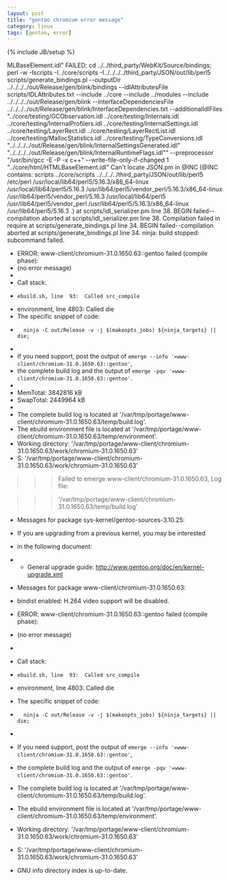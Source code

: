 ```yaml
---
layout: post
title: "gentoo chromium error message"
category: linux
tags: [gentoo, error]
---
```

{% include JB/setup %}

MLBaseElement.idl"
FAILED: cd ../../third_party/WebKit/Source/bindings; perl -w -Iscripts -I../core/scripts -I../../../../third_party/JSON/out/lib/perl5 scripts/generate_bindings.pl --outputDir ../../../../out/Release/gen/blink/bindings --idlAttributesFile scripts/IDLAttributes.txt --include ../core --include ../modules --include ../../../../out/Release/gen/blink --interfaceDependenciesFile ../../../../out/Release/gen/blink/InterfaceDependencies.txt --additionalIdlFiles "../core/testing/GCObservation.idl ../core/testing/Internals.idl ../core/testing/InternalProfilers.idl ../core/testing/InternalSettings.idl ../core/testing/LayerRect.idl ../core/testing/LayerRectList.idl ../core/testing/MallocStatistics.idl ../core/testing/TypeConversions.idl \"../../../../out/Release/gen/blink/InternalSettingsGenerated.idl\" \"../../../../out/Release/gen/blink/InternalRuntimeFlags.idl\"" --preprocessor "/usr/bin/gcc -E -P -x c++" --write-file-only-if-changed 1 "../core/html/HTMLBaseElement.idl"
Can't locate JSON.pm in @INC (@INC contains: scripts ../core/scripts ../../../../third_party/JSON/out/lib/perl5 /etc/perl /usr/local/lib64/perl5/5.16.3/x86_64-linux /usr/local/lib64/perl5/5.16.3 /usr/lib64/perl5/vendor_perl/5.16.3/x86_64-linux /usr/lib64/perl5/vendor_perl/5.16.3 /usr/local/lib64/perl5 /usr/lib64/perl5/vendor_perl /usr/lib64/perl5/5.16.3/x86_64-linux /usr/lib64/perl5/5.16.3 .) at scripts/idl_serializer.pm line 38.
BEGIN failed--compilation aborted at scripts/idl_serializer.pm line 38.
Compilation failed in require at scripts/generate_bindings.pl line 34.
BEGIN failed--compilation aborted at scripts/generate_bindings.pl line 34.
ninja: build stopped: subcommand failed.
 * ERROR: www-client/chromium-31.0.1650.63::gentoo failed (compile phase):
 *   (no error message)
 * 
 * Call stack:
 *     ebuild.sh, line  93:  Called src_compile
 *   environment, line 4803:  Called die
 * The specific snippet of code:
 *       ninja -C out/Release -v -j $(makeopts_jobs) ${ninja_targets} || die;
 * 
 * If you need support, post the output of `emerge --info '=www-client/chromium-31.0.1650.63::gentoo'`,
 * the complete build log and the output of `emerge -pqv '=www-client/chromium-31.0.1650.63::gentoo'`.
 * 
 * MemTotal:        3842816 kB
 * SwapTotal:       2449964 kB
 * 
 * The complete build log is located at '/var/tmp/portage/www-client/chromium-31.0.1650.63/temp/build.log'.
 * The ebuild environment file is located at '/var/tmp/portage/www-client/chromium-31.0.1650.63/temp/environment'.
 * Working directory: '/var/tmp/portage/www-client/chromium-31.0.1650.63/work/chromium-31.0.1650.63'
 * S: '/var/tmp/portage/www-client/chromium-31.0.1650.63/work/chromium-31.0.1650.63'

>>> Failed to emerge www-client/chromium-31.0.1650.63, Log file:

>>>  '/var/tmp/portage/www-client/chromium-31.0.1650.63/temp/build.log'

 * Messages for package sys-kernel/gentoo-sources-3.10.25:

 * If you are upgrading from a previous kernel, you may be interested
 * in the following document:
 *   - General upgrade guide: http://www.gentoo.org/doc/en/kernel-upgrade.xml

 * Messages for package www-client/chromium-31.0.1650.63:

 * bindist enabled: H.264 video support will be disabled.
 * ERROR: www-client/chromium-31.0.1650.63::gentoo failed (compile phase):
 *   (no error message)
 * 
 * Call stack:
 *     ebuild.sh, line  93:  Called src_compile
 *   environment, line 4803:  Called die
 * The specific snippet of code:
 *       ninja -C out/Release -v -j $(makeopts_jobs) ${ninja_targets} || die;
 * 
 * If you need support, post the output of `emerge --info '=www-client/chromium-31.0.1650.63::gentoo'`,
 * the complete build log and the output of `emerge -pqv '=www-client/chromium-31.0.1650.63::gentoo'`.
 * The complete build log is located at '/var/tmp/portage/www-client/chromium-31.0.1650.63/temp/build.log'.
 * The ebuild environment file is located at '/var/tmp/portage/www-client/chromium-31.0.1650.63/temp/environment'.
 * Working directory: '/var/tmp/portage/www-client/chromium-31.0.1650.63/work/chromium-31.0.1650.63'
 * S: '/var/tmp/portage/www-client/chromium-31.0.1650.63/work/chromium-31.0.1650.63'

 * GNU info directory index is up-to-date.


